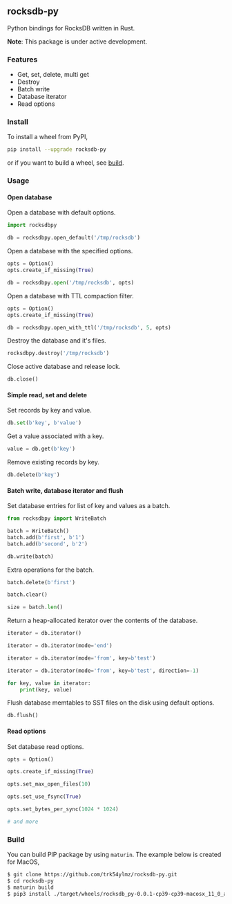 ## rocksdb-py

Python bindings for RocksDB written in Rust.

**Note**: This package is under active development.

### Features

* Get, set, delete, multi get
* Destroy
* Batch write
* Database iterator
* Read options

### Install

To install a wheel from PyPI,

```bash
pip install --upgrade rocksdb-py
```

or if you want to build a wheel, see [build](https://github.com/trK54Ylmz/rocksdb-py#Build).

### Usage

#### Open database

Open a database with default options.

```python
import rocksdbpy

db = rocksdbpy.open_default('/tmp/rocksdb')
```

Open a database with the specified options.

```python
opts = Option()
opts.create_if_missing(True)

db = rocksdbpy.open('/tmp/rocksdb', opts)
```

Open a database with TTL compaction filter.

```python
opts = Option()
opts.create_if_missing(True)

db = rocksdbpy.open_with_ttl('/tmp/rocksdb', 5, opts)
```

Destroy the database and it's files.

```python
rocksdbpy.destroy('/tmp/rocksdb')
```

Close active database and release lock.

```python
db.close()
```

#### Simple read, set and delete

Set records by key and value.

```python
db.set(b'key', b'value')
```

Get a value associated with a key.

```python
value = db.get(b'key')
```

Remove existing records by key.

```python
db.delete(b'key')
```

#### Batch write, database iterator and flush

Set database entries for list of key and values as a batch.

```python
from rocksdbpy import WriteBatch

batch = WriteBatch()
batch.add(b'first', b'1')
batch.add(b'second', b'2')

db.write(batch)
```

Extra operations for the batch.

```python
batch.delete(b'first')

batch.clear()

size = batch.len()
```

Return a heap-allocated iterator over the contents of the database.

```python
iterator = db.iterator()

iterator = db.iterator(mode='end')

iterator = db.iterator(mode='from', key=b'test')

iterator = db.iterator(mode='from', key=b'test', direction=-1)

for key, value in iterator:
    print(key, value)
```

Flush database memtables to SST files on the disk using default options.

```python
db.flush()
```

#### Read options

Set database read options.

```python
opts = Option()

opts.create_if_missing(True)

opts.set_max_open_files(10)

opts.set_use_fsync(True)

opts.set_bytes_per_sync(1024 * 1024)

# and more
```

### Build

You can build PIP package by using `maturin`. The example below is created for MacOS,

```bash
$ git clone https://github.com/trk54ylmz/rocksdb-py.git
$ cd rocksdb-py
$ maturin build
$ pip3 install ./target/wheels/rocksdb_py-0.0.1-cp39-cp39-macosx_11_0_arm64.whl
```
